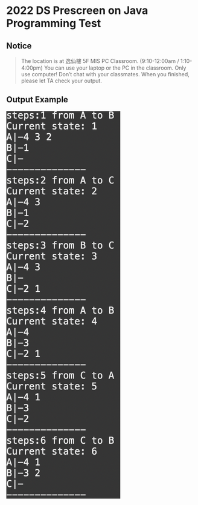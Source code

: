 # 2022 DS Prescreen on Java Programming Test

## Notice
> The location is at 逸仙樓 5F MIS PC Classroom. (9:10-12:00am / 1:10-4:00pm)
> You can use your laptop or the PC in the classroom. Only use computer!
> Don’t chat with your classmates.
> When you finished, please let TA check your output.

## Output Example
![alt text](https://github.com/YiChingLLin/2022DSPrescreen/blob/master/output%20example.png)